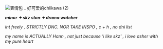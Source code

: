 
![表情包 _ 好可爱的chiikawa (2)](https://github.com/user-attachments/assets/f2ef3b0f-b62b-441e-b755-a3398dd424e0)



***minor ✦ skz stan ✦ drama watcher*** 

*int freely , STRICTLY DNC. NOR TAKE INSPO , c + h , no dni list*

*my name is ACTUALLY Hann , not just because 'i like skz' , i love asher with my pure heart*
